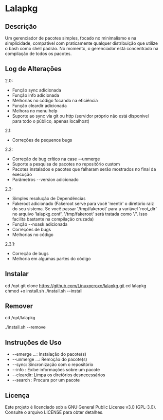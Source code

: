 # Lalapkg

## Descrição

Um gerenciador de pacotes simples, focado no minimalismo e na simplicidade, compatível com praticamente qualquer distribuição que utilize o bash como shell padrão. No momento, o gerenciador está concentrado na compilação de todos os pacotes.

## Log de Alterações

2.0:
- Função sync adicionada
- Função info adicionada
- Melhorias no código focando na eficiência
- Função cleardir adicionada
- Melhora no menu help
- Suporte ao sync via git ou http (servidor próprio não está disponível para todo o público, apenas localhost)

2.1:
- Correções de pequenos bugs

2.2:
- Correção de bug crítico na case --unmerge
- Suporte a pesquisa de pacotes no repositório custom
- Pacotes instalados e pacotes que falharam serão mostrados no final da execução
- Parâmetros --version adicionado

2.3:
- Simples resolução de Dependências
- Fakeroot adicionado (Fakeroot serve para você 'mentir' o 
  diretório raiz do seu sistema. Se você passar '/tmp/fakeroot' 
  para a variável 'root_dir' no arquivo 'lalapkg.conf', '/tmp/fakeroot' 
  será tratada como '/'. Isso facilita bastante na compilação cruzada)
- Função --noask adicionada
- Correções de bugs
- Melhorias no código

2.3.1:
- Correção de bugs
- Melhoria em algumas partes do código

## Instalar

cd /opt
git clone https://github.com/Linuxperoxo/lalapkg.git
cd lalapkg
chmod +x install.sh
./install.sh --install

## Remover

cd /opt/lalapkg

./install.sh --remove

## Instruções de Uso

- --emerge <pacote1> <pacote2> ...: Instalação do pacote(s)
- --unmerge <pacote1> <pacote2> ...: Remoção do pacote(s)
- --sync: Sincronização com o repositório
- --info <pacote>: Exibe informações sobre um pacote
- --cleardir: Limpa os diretórios desnecessários
- --search <pacote>: Procura por um pacote

## Licença

Este projeto é licenciado sob a GNU General Public License v3.0 (GPL-3.0). Consulte o arquivo LICENSE para obter detalhes.
